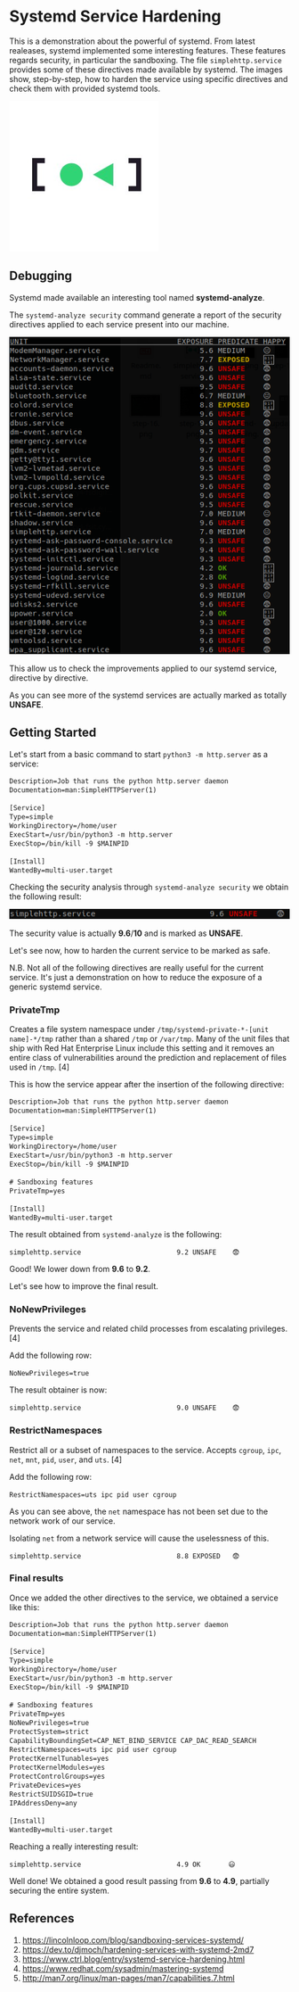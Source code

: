# Systemd Service Hardening

This is a demonstration about the powerful of systemd.
From latest realeases, systemd implemented some interesting features. These features regards security, in particular the sandboxing.
The file `simplehttp.service` provides some of these directives made available by systemd.
The images show, step-by-step, how to harden the service using specific directives and check them with provided systemd tools.

![](./systemd.jpg)

## Debugging

Systemd made available an interesting tool named **systemd-analyze**.

The `systemd-analyze security` command generate a report of the security directives applied to each service present into our machine.

![](./debug.png)

This allow us to check the improvements applied to our systemd service, directive by directive.

As you can see more of the systemd services are actually marked as totally **UNSAFE**.



## Getting Started

Let's start from a basic command to start `python3 -m http.server` as a service:

```[Unit]
Description=Job that runs the python http.server daemon
Documentation=man:SimpleHTTPServer(1)

[Service]
Type=simple
WorkingDirectory=/home/user
ExecStart=/usr/bin/python3 -m http.server
ExecStop=/bin/kill -9 $MAINPID

[Install]
WantedBy=multi-user.target
```

Checking the security analysis through `systemd-analyze security` we obtain the following result:

![](./service-start.png)

The security value is actually **9.6**/**10** and is marked as **UNSAFE**.

Let's see now, how to harden the current service to be marked as safe.

N.B. Not all of the following directives are really useful for the current service. It's just a demonstration on how to reduce the exposure of a generic systemd service.

 

### PrivateTmp

Creates a file system namespace under `/tmp/systemd-private-*-[unit name]-*/tmp` rather than a shared `/tmp` or `/var/tmp`. Many of the unit files that ship with Red Hat Enterprise Linux include  this setting and it removes an entire class of vulnerabilities around  the prediction and replacement of files used in `/tmp`.  [4]

This is how the service appear after the insertion of the following directive:

```
Description=Job that runs the python http.server daemon
Documentation=man:SimpleHTTPServer(1)

[Service]
Type=simple
WorkingDirectory=/home/user
ExecStart=/usr/bin/python3 -m http.server
ExecStop=/bin/kill -9 $MAINPID

# Sandboxing features
PrivateTmp=yes

[Install]
WantedBy=multi-user.target
```

The result obtained from `systemd-analyze` is the following:

`simplehttp.service                        9.2 UNSAFE    😨`

Good! We lower down from **9.6** to **9.2**.

Let's see how to improve the final result.



### NoNewPrivileges

Prevents the service and related child processes from escalating privileges. [4]

Add the following row:

```NoNewPrivileges=true```

The result obtainer is now:

```simplehttp.service                        9.0 UNSAFE    😨```



### RestrictNamespaces

Restrict all or a subset of namespaces to the service. Accepts `cgroup`, `ipc`, `net`, `mnt`, `pid`, `user`, and `uts`. [4]

Add the following row:

```RestrictNamespaces=uts ipc pid user cgroup```

As you can see above, the `net` namespace has not been set due to the network work of our service.

Isolating `net` from a network service will cause the uselessness of this.

```simplehttp.service                        8.8 EXPOSED   😨```



### Final results

Once we added the other directives to the service, we obtained a service like this:

```[Unit]
Description=Job that runs the python http.server daemon
Documentation=man:SimpleHTTPServer(1)

[Service]
Type=simple
WorkingDirectory=/home/user
ExecStart=/usr/bin/python3 -m http.server
ExecStop=/bin/kill -9 $MAINPID

# Sandboxing features
PrivateTmp=yes
NoNewPrivileges=true
ProtectSystem=strict
CapabilityBoundingSet=CAP_NET_BIND_SERVICE CAP_DAC_READ_SEARCH
RestrictNamespaces=uts ipc pid user cgroup
ProtectKernelTunables=yes
ProtectKernelModules=yes
ProtectControlGroups=yes
PrivateDevices=yes
RestrictSUIDSGID=true
IPAddressDeny=any

[Install]
WantedBy=multi-user.target
```

Reaching a really interesting result:

```simplehttp.service                        4.9 OK       😃``` 

Well done! We obtained a good result passing from **9.6** to **4.9**, partially securing the entire system.



## References
1. https://lincolnloop.com/blog/sandboxing-services-systemd/
2. https://dev.to/djmoch/hardening-services-with-systemd-2md7
3. https://www.ctrl.blog/entry/systemd-service-hardening.html
4. https://www.redhat.com/sysadmin/mastering-systemd
5. http://man7.org/linux/man-pages/man7/capabilities.7.html